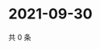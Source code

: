 # 2021-09-30

共 0 条

<!-- BEGIN -->
<!-- 最后更新时间 Thu Sep 30 2021 13:16:31 GMT+0800 (China Standard Time) -->

<!-- END -->
